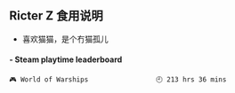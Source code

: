 ## Ricter Z 食用说明
- 喜欢猫猫，是个冇猫孤儿

<!-- steam-box start -->
#### - Steam playtime leaderboard
```text
🎮 World of Warships                 🕘 213 hrs 36 mins
```
<!-- Powered by https://github.com/YouEclipse/steam-box . -->
<!-- steam-box end -->
